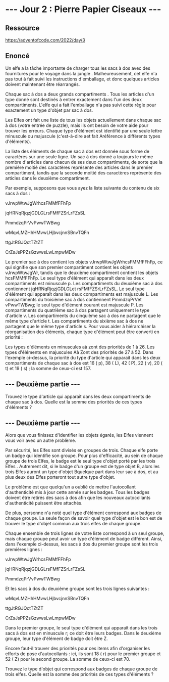 # --- Jour 2 : Pierre Papier Ciseaux ---

## Ressource

https://adventofcode.com/2022/day/3

## Enoncé

Un elfe a la tâche importante de charger tous les sacs à dos avec des fournitures pour le voyage dans la jungle . Malheureusement, cet elfe n'a pas tout à fait suivi les instructions d'emballage, et donc quelques articles doivent maintenant être réarrangés.

Chaque sac à dos a deux grands compartiments . Tous les articles d'un type donné sont destinés à entrer exactement dans l'un des deux compartiments. L'elfe qui a fait l'emballage n'a pas suivi cette règle pour exactement un type d'objet par sac à dos.

Les Elfes ont fait une liste de tous les objets actuellement dans chaque sac à dos (votre entrée de puzzle), mais ils ont besoin de votre aide pour trouver les erreurs. Chaque type d'élément est identifié par une seule lettre minuscule ou majuscule (c'est-à-dire aet fait Aréférence à différents types d'éléments).

La liste des éléments de chaque sac à dos est donnée sous forme de caractères sur une seule ligne. Un sac à dos donné a toujours le même nombre d'articles dans chacun de ses deux compartiments, de sorte que la première moitié des caractères représente des articles dans le premier compartiment, tandis que la seconde moitié des caractères représente des articles dans le deuxième compartiment.

Par exemple, supposons que vous ayez la liste suivante du contenu de six sacs à dos :

vJrwpWtwJgWrhcsFMMfFFhFp

jqHRNqRjqzjGDLGLrsFMfFZSrLrFZsSL

PmmdzqPrVvPwwTWBwg

wMqvLMZHhHMvwLHjbvcjnnSBnvTQFn

ttgJtRGJQctTZtZT

CrZsJsPPZsGzwwsLwLmpwMDw

Le premier sac à dos contient les objets vJrwpWtwJgWrhcsFMMfFFhFp, ce qui signifie que son premier compartiment contient les objets vJrwpWtwJgWr, tandis que le deuxième compartiment contient les objets hcsFMMfFFhFp. Le seul type d'élément qui apparaît dans les deux compartiments est minuscule p.
Les compartiments du deuxième sac à dos contiennent jqHRNqRjqzjGDLGLet rsFMfFZSrLrFZsSL. Le seul type d'élément qui apparaît dans les deux compartiments est majuscule L.
Les compartiments du troisième sac à dos contiennent PmmdzqPrVet vPwwTWBwg; le seul type d'élément courant est majuscule P.
Les compartiments du quatrième sac à dos partagent uniquement le type d'article v.
Les compartiments du cinquième sac à dos ne partagent que le même type d'article t.
Les compartiments du sixième sac à dos ne partagent que le même type d'article s.
Pour vous aider à hiérarchiser la réorganisation des éléments, chaque type d'élément peut être converti en priorité :

Les types d'éléments en minuscules aà zont des priorités de 1 à 26.
Les types d'éléments en majuscules Aà Zont des priorités de 27 à 52.
Dans l'exemple ci-dessus, la priorité du type d'article qui apparaît dans les deux compartiments de chaque sac à dos est 16 ( p), 38 ( L), 42 ( P), 22 ( v), 20 ( t) et 19 ( s) ; la somme de ceux-ci est 157.

## --- Deuxième partie ---

Trouvez le type d'article qui apparaît dans les deux compartiments de chaque sac à dos. Quelle est la somme des priorités de ces types d'éléments ?

## --- Deuxième partie ---

Alors que vous finissez d'identifier les objets égarés, les Elfes viennent vous voir avec un autre problème.

Par sécurité, les Elfes sont divisés en groupes de trois. Chaque elfe porte un badge qui identifie son groupe. Pour plus d'efficacité, au sein de chaque groupe de trois Elfes, le badge est le seul type d'objet porté par les trois Elfes . Autrement dit, si le badge d'un groupe est de type objet B, alors les trois Elfes auront un type d'objet Bquelque part dans leur sac à dos, et au plus deux des Elfes porteront tout autre type d'objet.

Le problème est que quelqu'un a oublié de mettre l'autocollant d'authenticité mis à jour cette année sur les badges. Tous les badges doivent être retirés des sacs à dos afin que les nouveaux autocollants d'authenticité puissent être attachés.

De plus, personne n'a noté quel type d'élément correspond aux badges de chaque groupe. La seule façon de savoir quel type d'objet est le bon est de trouver le type d'objet commun aux trois elfes de chaque groupe.

Chaque ensemble de trois lignes de votre liste correspond à un seul groupe, mais chaque groupe peut avoir un type d'élément de badge différent. Ainsi, dans l'exemple ci-dessus, les sacs à dos du premier groupe sont les trois premières lignes :

vJrwpWtwJgWrhcsFMMfFFhFp

jqHRNqRjqzjGDLGLrsFMfFZSrLrFZsSL

PmmdzqPrVvPwwTWBwg

Et les sacs à dos du deuxième groupe sont les trois lignes suivantes :

wMqvLMZHhHMvwLHjbvcjnnSBnvTQFn

ttgJtRGJQctTZtZT

CrZsJsPPZsGzwwsLwLmpwMDw

Dans le premier groupe, le seul type d'élément qui apparaît dans les trois sacs à dos est en minuscule r; ce doit être leurs badges. Dans le deuxième groupe, leur type d'élément de badge doit être Z.

Encore faut-il trouver des priorités pour ces items afin d'organiser les efforts de pose d'autocollants : ici, ils sont 18 ( r) pour le premier groupe et 52 ( Z) pour le second groupe. La somme de ceux-ci est 70.

Trouvez le type d'objet qui correspond aux badges de chaque groupe de trois elfes. Quelle est la somme des priorités de ces types d'éléments ?